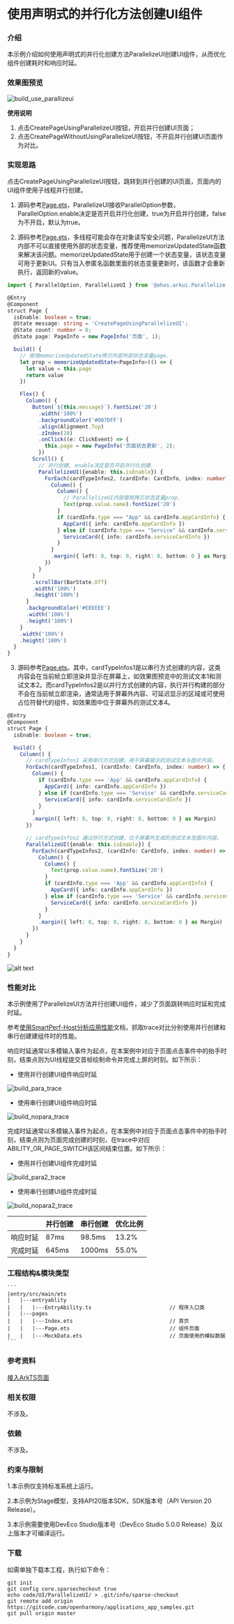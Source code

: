 # 使用声明式的并行化方法创建UI组件

### 介绍

本示例介绍如何使用声明式的并行化创建方法ParallelizeUI创建UI组件，从而优化组件创建耗时和响应时延。

### 效果图预览

![build_use_parallizeui](figures/build_use_parallizeui.gif)

**使用说明**

1. 点击CreatePageUsingParallelizeUI按钮，开启并行创建UI页面；
2. 点击CreatePageWithoutUsingParallelizeUI按钮，不开启并行创建UI页面作为对比。

### 实现思路

点击CreatePageUsingParallelizeUI按钮，跳转到并行创建的UI页面，页面内的UI组件使用子线程并行创建。

1. 源码参考[Page.ets](./entry/src/main/ets/pages/Page.ets)，ParallelizeUI接收ParallelOption参数，ParallelOption.enable决定是否开启并行化创建，true为开启并行创建，false为不开启，默认为true。

2. 源码参考[Page.ets](./entry/src/main/ets/pages/Page.ets)，多线程可能会存在对象读写安全问题，ParallelizeUI方法内部不可以直接使用外部的状态变量，推荐使用memorizeUpdatedState函数来解决该问题。memorizeUpdatedState用于创建一个状态变量，该状态变量可用于更新UI。只有当入参匿名函数里面的状态变量更新时，该函数才会重新执行，返回新的value。

```ts
import { ParallelOption, ParallelizeUI } from '@ohos.arkui.Parallelize';

@Entry
@Component
struct Page {
  isEnable: boolean = true;
  @State message: string = 'CreatePageUsingParallelizeUI';
  @State count: number = 0;
  @State page: PageInfo = new PageInfo('页面', 1);

  build() {
    // 使用memorizeUpdatedState拷贝外部外部状态变量page.
    let prop = memorizeUpdatedState<PageInfo>(() => {
      let value = this.page
      return value
    })

    Flex() {
      Column() {
        Button(`${this.message}`).fontSize('20')
          .width('100%')
          .backgroundColor('#007DFF')
          .align(Alignment.Top)
          .zIndex(10)
          .onClick((e: ClickEvent) => {
            this.page = new PageInfo('页面状态更新', 2);
          })
        Scroll() {
          // 并行创建, enable决定是否开启并行化创建.
          ParallelizeUI({enable: this.isEnable}) {
            ForEach(cardTypeInfos2, (cardInfo: CardInfo, index: number) => {
              Column() {
                Column() {
                  // ParallelizeUI内部使用拷贝状态变量prop.
                  Text(prop.value.name).fontSize('20')
                }
                if (cardInfo.type === "App" && cardInfo.appCardInfo) {
                  AppCard({ info: cardInfo.appCardInfo })
                } else if (cardInfo.type === "Service" && cardInfo.serviceCardInfo) {
                  ServiceCard({ info: cardInfo.serviceCardInfo })
                }
              }
              .margin({ left: 8, top: 0, right: 8, bottom: 0 } as Margin)
            })
          }
        }
        .scrollBar(BarState.Off)
        .width('100%')
        .height('100%')
      }
      .backgroundColor('#EEEEEE')
      .width('100%')
      .height('100%')
    }
    .width('100%')
    .height('100%')
  }
}
```

3. 源码参考[Page.ets](./entry/src/main/ets/pages/Page.ets)。其中，cardTypeInfos1是以串行方式创建的内容，这类内容会在当前帧立即渲染并显示在屏幕上，如效果图预览中的测试文本1和测试文本2。而cardTypeInfos2是以并行方式创建的内容，执行并行构建的部分不会在当前帧立即渲染，通常适用于屏幕外内容、可延迟显示的区域或可使用占位符替代的组件，如效果图中位于屏幕外的测试文本4。

```ts
@Entry
@Component
struct Page {
  isEnable: boolean = true;

  build() {
    Column() {
      // cardTypeInfos1 采用串行方式创建，用于屏幕展示的测试文本与图片内容。
      ForEach(cardTypeInfos1, (cardInfo: CardInfo, index: number) => {
        Column() {
          if (cardInfo.type === 'App' && cardInfo.appCardInfo) {
            AppCard({ info: cardInfo.appCardInfo })
          } else if (cardInfo.type === 'Service' && cardInfo.serviceCardInfo) {
            ServiceCard({ info: cardInfo.serviceCardInfo })
          }
        }
        .margin({ left: 8, top: 0, right: 8, bottom: 0 } as Margin)
      })

      // cardTypeInfos2 通过并行方式创建，位于屏幕外生成的测试文本及图片内容。
      ParallelizeUI({enable: this.isEnable}) {
        ForEach(cardTypeInfos2, (cardInfo: CardInfo, index: number) => {
          Column() {
            Column() {
              Text(prop.value.name).fontSize('20')
            }
            if (cardInfo.type === 'App' && cardInfo.appCardInfo) {
              AppCard({ info: cardInfo.appCardInfo })
            } else if (cardInfo.type === 'Service' && cardInfo.serviceCardInfo) {
              ServiceCard({ info: cardInfo.serviceCardInfo })
            }
          }
          .margin({ left: 8, top: 0, right: 8, bottom: 0 } as Margin)
        })
      }
    }
  }
}
```
![alt text](figures/page.png)
### 性能对比

本示例使用了ParallelizeUI方法并行创建UI组件，减少了页面跳转响应时延和完成时延。

参考[使用SmartPerf-Host分析应用性能](https://docs.openharmony.cn/pages/v5.1/zh-cn/application-dev/performance/performance-optimization-using-smartperf-host.md)文档，抓取trace对比分别使用并行创建和串行创建建组件时的性能。

响应时延通常以多模输入事件为起点，在本案例中对应于页面点击事件中的抬手时刻，结束点则为UI线程提交首帧绘制命令并完成上屏的时刻。如下所示：

- 使用并行创建UI组件响应时延

![build_para_trace](figures/para.png)

- 使用串行创建UI组件响应时延

![build_nopara_trace](figures/nopara.png)

完成时延通常以多模输入事件为起点，在本案例中对应于页面点击事件中的抬手时刻，结束点则为页面完成创建的时刻，在trace中对应ABILITY_OR_PAGE_SWITCH该区间结束位置。如下所示：

- 使用并行创建UI组件完成时延

![build_para2_trace](figures/para2.png)

- 使用串行创建UI组件完成时延

![build_nopara2_trace](figures/nopara2.png)

|  | 并行创建 | 串行创建 | 优化比例 |
| -------- | -------- | -------- | -------- |
| 响应时延 | 87ms | 98.5ms | 13.2% |
| 完成时延 | 645ms | 1000ms | 55.0% |

### 工程结构&模块类型  

    ```
    |entry/src/main/ets                  
    |   |---entryablity
    |   |   |---EntryAbility.ts                         // 程序入口类             
    |   |---pages                                 
    |   |   |---Index.ets                               // 首页
    |   |   |---Page.ets                                // 组件页面
    |   |   |---MockData.ets                            // 页面使用的模拟数据
    ```

### 参考资料

[接入ArkTS页面](https://docs.openharmony.cn/pages/v5.0/zh-cn/application-dev/ui/ndk-access-the-arkts-page.md)

### 相关权限

不涉及。

### 依赖

不涉及。

### 约束与限制

1.本示例仅支持标准系统上运行。

2.本示例为Stage模型，支持API20版本SDK，SDK版本号（API Version 20 Release）。

3.本示例需要使用DevEco Studio版本号（DevEco Studio 5.0.0 Release）及以上版本才可编译运行。

### 下载

如需单独下载本工程，执行如下命令：

```shell
git init
git config core.sparsecheckout true
echo code/UI/ParallelizeUI/ > .git/info/sparse-checkout
git remote add origin https://gitcode.com/openharmony/applications_app_samples.git
git pull origin master